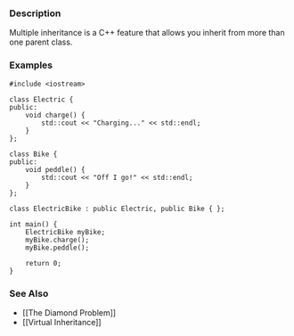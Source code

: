 ### Description
Multiple inheritance is a C++ feature that allows you inherit from more than one parent class.

### Examples
```run-cpp
#include <iostream>

class Electric {
public:
	void charge() {
		std::cout << "Charging..." << std::endl;
	}
};

class Bike {
public:
	void peddle() {
		std::cout << "Off I go!" << std::endl;
	}
};

class ElectricBike : public Electric, public Bike { };

int main() {
	ElectricBike myBike;
	myBike.charge();
	myBike.peddle();
	
	return 0;
}
```
### See Also
* [[The Diamond Problem]]
* [[Virtual Inheritance]]